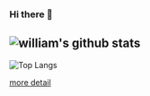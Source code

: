 ### Hi there 👋

## ![william's github stats](https://github-readme-stats.vercel.app/api?username=Si3ver&show_icons=true&count_private=true)

![Top Langs](https://github-readme-stats.vercel.app/api/top-langs/?username=Si3ver&layout=compact)

[more detail](https://profile-summary-for-github.com/user/si3ver)
